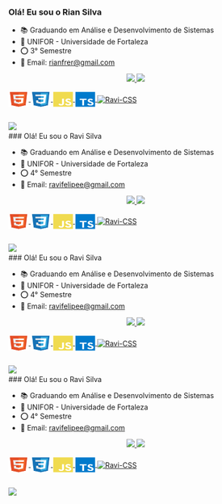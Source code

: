 ### Olá! Eu sou o Rian Silva

- 📚 Graduando em Análise e Desenvolvimento de Sistemas
- 🏢 UNIFOR - Universidade de Fortaleza
- ⭕ 3° Semestre
- 📧 Email: rianfrer@gmail.com


<div align="center">
  <a href="https://github.com/ravifelipee">
  <img height="180em" src="https://github-readme-stats.vercel.app/api?username=ravifelipee&show_icons=true&theme=cobalt&include_all_commits=true&count_private=true"/>
  <img height="180em" src="https://github-readme-stats.vercel.app/api/top-langs/?username=ravifelipee&layout=compact&langs_count=7&theme=cobalt"/>
</div>
  
<div style="display: inline_block"><br>
    <img align="center" alt="Ravi-HTML" height="30" width="40" src="https://raw.githubusercontent.com/devicons/devicon/master/icons/html5/html5-original.svg">
    <img align="center" alt="Ravi-CSS" height="30" width="40" src="https://raw.githubusercontent.com/devicons/devicon/master/icons/css3/css3-original.svg">
    <img align="center" alt="Ravi-Js" height="30" width="40" src="https://raw.githubusercontent.com/devicons/devicon/master/icons/javascript/javascript-plain.svg">
    <img align="center" alt="Ravi-Ts" height="30" width="40" src="https://raw.githubusercontent.com/devicons/devicon/master/icons/typescript/typescript-plain.svg">
    <img align="center" alt="Ravi-CSS" height="30" width="40" src="https://cdn.jsdelivr.net/gh/devicons/devicon/icons/angularjs/angularjs-original.svg" />
</div>
   
 ##
  
<div>
  <a href="https://www.linkedin.com/in/ravifel/" target="_blank"><img src="https://img.shields.io/badge/-LinkedIn-%230077B5?style=for-the-badge&logo=linkedin&logoColor=white" target="_blank"></a>
  
</div>
### Olá! Eu sou o Ravi Silva

- 📚 Graduando em Análise e Desenvolvimento de Sistemas
- 🏢 UNIFOR - Universidade de Fortaleza
- ⭕ 4° Semestre
- 📧 Email: ravifelipee@gmail.com


<div align="center">
  <a href="https://github.com/ravifelipee">
  <img height="180em" src="https://github-readme-stats.vercel.app/api?username=ravifelipee&show_icons=true&theme=cobalt&include_all_commits=true&count_private=true"/>
  <img height="180em" src="https://github-readme-stats.vercel.app/api/top-langs/?username=ravifelipee&layout=compact&langs_count=7&theme=cobalt"/>
</div>
  
<div style="display: inline_block"><br>
    <img align="center" alt="Ravi-HTML" height="30" width="40" src="https://raw.githubusercontent.com/devicons/devicon/master/icons/html5/html5-original.svg">
    <img align="center" alt="Ravi-CSS" height="30" width="40" src="https://raw.githubusercontent.com/devicons/devicon/master/icons/css3/css3-original.svg">
    <img align="center" alt="Ravi-Js" height="30" width="40" src="https://raw.githubusercontent.com/devicons/devicon/master/icons/javascript/javascript-plain.svg">
    <img align="center" alt="Ravi-Ts" height="30" width="40" src="https://raw.githubusercontent.com/devicons/devicon/master/icons/typescript/typescript-plain.svg">
    <img align="center" alt="Ravi-CSS" height="30" width="40" src="https://cdn.jsdelivr.net/gh/devicons/devicon/icons/angularjs/angularjs-original.svg" />
</div>
   
 ##
  
<div>
  <a href="https://www.linkedin.com/in/riansilva/" target="_blank"><img src="https://img.shields.io/badge/-LinkedIn-%230077B5?style=for-the-badge&logo=linkedin&logoColor=white" target="_blank"></a>
  
</div>
### Olá! Eu sou o Ravi Silva

- 📚 Graduando em Análise e Desenvolvimento de Sistemas
- 🏢 UNIFOR - Universidade de Fortaleza
- ⭕ 4° Semestre
- 📧 Email: ravifelipee@gmail.com


<div align="center">
  <a href="https://github.com/ravifelipee">
  <img height="180em" src="https://github-readme-stats.vercel.app/api?username=ravifelipee&show_icons=true&theme=cobalt&include_all_commits=true&count_private=true"/>
  <img height="180em" src="https://github-readme-stats.vercel.app/api/top-langs/?username=ravifelipee&layout=compact&langs_count=7&theme=cobalt"/>
</div>
  
<div style="display: inline_block"><br>
    <img align="center" alt="Ravi-HTML" height="30" width="40" src="https://raw.githubusercontent.com/devicons/devicon/master/icons/html5/html5-original.svg">
    <img align="center" alt="Ravi-CSS" height="30" width="40" src="https://raw.githubusercontent.com/devicons/devicon/master/icons/css3/css3-original.svg">
    <img align="center" alt="Ravi-Js" height="30" width="40" src="https://raw.githubusercontent.com/devicons/devicon/master/icons/javascript/javascript-plain.svg">
    <img align="center" alt="Ravi-Ts" height="30" width="40" src="https://raw.githubusercontent.com/devicons/devicon/master/icons/typescript/typescript-plain.svg">
    <img align="center" alt="Ravi-CSS" height="30" width="40" src="https://cdn.jsdelivr.net/gh/devicons/devicon/icons/angularjs/angularjs-original.svg" />
</div>
   
 ##
  
<div>
  <a href="https://www.linkedin.com/in/ravifel/" target="_blank"><img src="https://img.shields.io/badge/-LinkedIn-%230077B5?style=for-the-badge&logo=linkedin&logoColor=white" target="_blank"></a>
  
</div>
### Olá! Eu sou o Ravi Silva

- 📚 Graduando em Análise e Desenvolvimento de Sistemas
- 🏢 UNIFOR - Universidade de Fortaleza
- ⭕ 4° Semestre
- 📧 Email: ravifelipee@gmail.com


<div align="center">
  <a href="https://github.com/ravifelipee">
  <img height="180em" src="https://github-readme-stats.vercel.app/api?username=ravifelipee&show_icons=true&theme=cobalt&include_all_commits=true&count_private=true"/>
  <img height="180em" src="https://github-readme-stats.vercel.app/api/top-langs/?username=ravifelipee&layout=compact&langs_count=7&theme=cobalt"/>
</div>
  
<div style="display: inline_block"><br>
    <img align="center" alt="Ravi-HTML" height="30" width="40" src="https://raw.githubusercontent.com/devicons/devicon/master/icons/html5/html5-original.svg">
    <img align="center" alt="Ravi-CSS" height="30" width="40" src="https://raw.githubusercontent.com/devicons/devicon/master/icons/css3/css3-original.svg">
    <img align="center" alt="Ravi-Js" height="30" width="40" src="https://raw.githubusercontent.com/devicons/devicon/master/icons/javascript/javascript-plain.svg">
    <img align="center" alt="Ravi-Ts" height="30" width="40" src="https://raw.githubusercontent.com/devicons/devicon/master/icons/typescript/typescript-plain.svg">
    <img align="center" alt="Ravi-CSS" height="30" width="40" src="https://cdn.jsdelivr.net/gh/devicons/devicon/icons/angularjs/angularjs-original.svg" />
</div>
   
 ##
  
<div>
  <a href="https://www.linkedin.com/in/ravifel/" target="_blank"><img src="https://img.shields.io/badge/-LinkedIn-%230077B5?style=for-the-badge&logo=linkedin&logoColor=white" target="_blank"></a>
  
</div>
